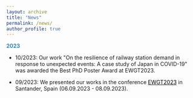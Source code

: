 ```yaml
---
layout: archive
title: "News"
permalink: /news/
author_profile: true
---
```


<!-- {% include base_path %}

<body>

Uncomment the following when anything is available
{% for post in site.news reversed %}
  {% include archive-single.html %}
{% endfor %}

</body> -->
<head>
  <style>
  a:link {
    color: black;
    background-color: transparent;
    text-decoration: underline;
  }
  a:visited {
    color: black;
    background-color: transparent;
    text-decoration: underline;
  }
  a:hover {
    color: #2E86C1;
    background-color: transparent;
    text-decoration: underline;
  }
  </style>
</head>


<span style="color:#2E86C1">**2023**</span>

- 10/2023: Our work "On the resilience of railway station demand in response to unexpected events: A case study of Japan in COVID-19" was awarded the Best PhD Poster Award at EWGT2023.

- 09/2023: We presented our works in the conference [EWGT2023](https://ewgt2023.unican.es/) in Santander, Spain (06.09.2023 - 08.09.2023).


